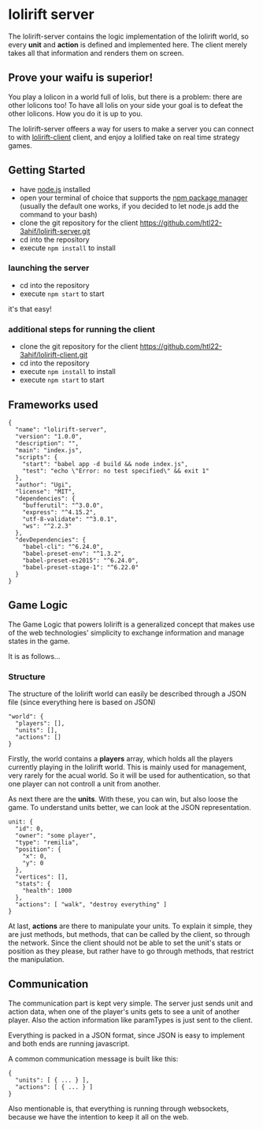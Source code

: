 # lolirift server

The lolirift-server contains the logic implementation of the lolirift world, so every __unit__ and __action__ is defined and implemented here. The client merely takes all that information and renders them on screen.

## Prove your waifu is superior!

You play a lolicon in a world full of lolis, but there is a problem: there are other lolicons too! To have all lolis on your side your goal is to defeat the other lolicons. How you do it is up to you.

The lolirift-server offeers a way for users to make a server you can connect to with [lolirift-client](https://github.com/htl22-3ahif/lolirift-client) client, and enjoy a lolified take on real time strategy games.

## Getting Started

- have [node.js](https://nodejs.org/en/) installed
- open your terminal of choice that supports the [npm package manager](https://www.npmjs.com/) (usually the default one works, if you decided to let node.js add the command to your bash)
- clone the git repository for the client https://github.com/htl22-3ahif/lolirift-server.git
- cd into the repository
- execute `npm install` to install

### launching the server

- cd into the repository
- execute `npm start` to start

it's that easy!

### additional steps for running the client

- clone the git repository for the client https://github.com/htl22-3ahif/lolirift-client.git
- cd into the repository
- execute `npm install` to install
- execute `npm start` to start

## Frameworks used

```
{
  "name": "lolirift-server",
  "version": "1.0.0",
  "description": "",
  "main": "index.js",
  "scripts": {
    "start": "babel app -d build && node index.js",
    "test": "echo \"Error: no test specified\" && exit 1"
  },
  "author": "Ugi",
  "license": "MIT",
  "dependencies": {
    "bufferutil": "^3.0.0",
    "express": "^4.15.2",
    "utf-8-validate": "^3.0.1",
    "ws": "^2.2.3"
  },
  "devDependencies": {
    "babel-cli": "^6.24.0",
    "babel-preset-env": "^1.3.2",
    "babel-preset-es2015": "^6.24.0",
    "babel-preset-stage-1": "^6.22.0"
  }
}
```
## Game Logic

The Game Logic that powers lolirift is a generalized concept that makes use of the web technologies' simplicity to exchange information and manage states in the game.

It is as follows...

### Structure

The structure of the lolirift world can easily be described through a JSON file (since everything here is based on JSON)

```
"world": {
  "players": [],
  "units": [],
  "actions": []
}
```

Firstly, the world contains a __players__ array, which holds all the players currently playing in the lolirift world. This is mainly used for management, very rarely for the acual world. So it will be used for authentication, so that one player can not controll a unit from another.

As next there are the __units__. With these, you can win, but also loose the game. To understand units better, we can look at the JSON representation.

```
unit: {
  "id": 0,
  "owner": "some player",
  "type": "remilia",
  "position": {
    "x": 0,
    "y": 0
  },
  "vertices": [],
  "stats": {
    "health": 1000
  },
  "actions": [ "walk", "destroy everything" ]
}
```

At last, __actions__ are there to manipulate your units. To explain it simple, they are just methods, but methods, that can be called by the client, so through the network. Since the client should not be able to set the unit's stats or position as they please, but rather have to go through methods, that restrict the manipulation.

## Communication

The communication part is kept very simple. The server just sends unit and action data, when one of the player's units gets to see a unit of another player. Also the action information like paramTypes is just sent to the client.

Everything is packed in a JSON format, since JSON is easy to implement and both ends are running javascript.

A common communication message is built like this:

```
{
  "units": [ { ... } ],
  "actions": [ { ... } ]
}
```

Also mentionable is, that everything is running through websockets, because we have the intention to keep it all on the web.
